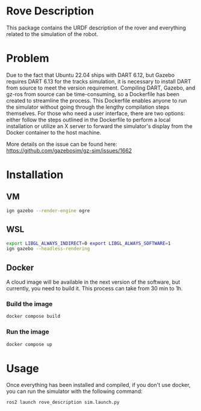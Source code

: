 # Rove Description

This package contains the URDF description of the rover and everything related to the simulation of the robot.

# Problem

Due to the fact that Ubuntu 22.04 ships with DART 6.12, but Gazebo requires DART 6.13 for the tracks simulation, it is necessary to install DART from source to meet the version requirement. Compiling DART, Gazebo, and gz-ros from source can be time-consuming, so a Dockerfile has been created to streamline the process. This Dockerfile enables anyone to run the simulator without going through the lengthy compilation steps themselves. For those who need a user interface, there are two options: either follow the steps outlined in the Dockerfile to perform a local installation or utilize an X server to forward the simulator's display from the Docker container to the host machine.

More details on the issue can be found here: https://github.com/gazebosim/gz-sim/issues/1662


# Installation

## VM 

```bash
ign gazebo --render-engine ogre
```

## WSL
    
```bash
export LIBGL_ALWAYS_INDIRECT=0 export LIBGL_ALWAYS_SOFTWARE=1
ign gazebo --headless-rendering
```

## Docker

A cloud image will be available in the next version of the software, but currently, you need to build it. This process can take from 30 min to 1h.

### Build the image

```bash
docker compose build
```

### Run the image

```bash
docker compose up
```


# Usage

Once everything has been installed and compiled, if you don't use docker, you can run the simulator with the following command:

```bash
ros2 launch rove_description sim.launch.py
```
